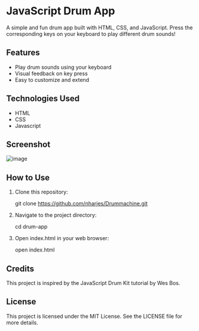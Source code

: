 # JavaScript Drum App

A simple and fun drum app built with HTML, CSS, and JavaScript. Press the corresponding keys on your keyboard to play different drum sounds!

## Features

- Play drum sounds using your keyboard
- Visual feedback on key press
- Easy to customize and extend


## Technologies Used
- HTML
- CSS
- Javascript

 ## Screenshot

![image](https://github.com/nharjes/Drummachine/assets/132439937/dfb654a3-339d-443d-b2f8-127dcb3b86bb)


## How to Use

1. Clone this repository:

      git clone https://github.com/nharjes/Drummachine.git

2. Navigate to the project directory:

      cd drum-app

3. Open index.html in your web browser:

      open index.html

## Credits 
  This project is inspired by the JavaScript Drum Kit tutorial by Wes Bos.
      
  ## License 
  This project is licensed under the MIT License. See the LICENSE file for more details.

